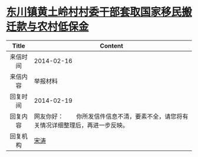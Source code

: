 # <a href="http://www.shangluo.gov.cn/zmhd/ldxxxx.jsp?urltype=leadermail.LeaderMailContentUrl&wbtreeid=1112&leadermailid=2274">东川镇黄土岭村村委干部套取国家移民搬迁款与农村低保金</a>
|Title|Content|
|:---:|---|
|来信时间|2014-02-16|
|来信内容|举报材料|
|回复时间|2014-02-19|
|回复内容|网友你好：        你所发信件信息不清，要素不全，请您将有关情况详细整理后，再进一步反映。|
|回复机构|<a href="../../categories/agencies/宋涛.md">宋涛</a>|